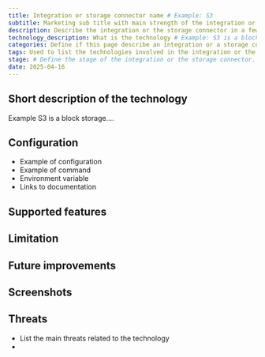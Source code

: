 ```yaml
---
title: Integration or storage connector name # Example: S3
subtitle: Marketing sub title with main strength of the integration or the storage connector #  Example:  Protect your S3 data against, rogue deletion, ransomware and other threats.
description: Describe the integration or the storage connector in a few words # Example: Use the S3, object storage integration with any compatible S3 backend to back up, restore or duplicate it.
technology_description: What is the technology # Example: S3 is a block storage...
categories: Define if this page describe an integration or a storage connector. This field is a list with only one element "- integration" or "- storage connector" # Example: - integration 
tags: Used to list the technologies involved in the integration or the storage connector. This field is a list with multiple elements. # Example: - s3 - object storage - - s3 - minio - Ceph RGW - Scality Zenko - object storage
stage: # Define the stage of the integration or the storage connector. This field is a list with only one element "coming soon" or "beta" or "stable" # Example: stable
date: 2025-04-16
---
```


## Short description of the technology 
Example S3 is a block storage....

## Configuration

- Example of configuration
- Example of command
- Environment variable
- Links to documentation

## Supported features

## Limitation

## Future improvements

## Screenshots

## Threats
- List the main threats related to the technology
- 



